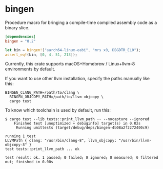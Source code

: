 # bingen

Procedure macro for bringing a compile-time compiled assembly code as a binary slice.

```toml
[dependencies]
bingen = "0.2"
```

```rust
let bin = bingen!("aarch64-linux-eabi", "mrs x0, DBGDTR_EL0");
assert_eq!(bin, [0, 4, 51, 213]);
```

Currently, this crate supports macOS+Homebrew / Linux+llvm-8 environments by default.

If you want to use other llvm installation, specify the paths manually like this:
```shell
BINGEN_CLANG_PATH=/path/to/clang \
  BINGEN_OBJCOPY_PATH=/path/to/llvm-objcopy \
  cargo test
```

To know which toolchain is used by default, run this:
```
$ cargo test --lib tests::print_llvm_path -- --nocapture --ignored
    Finished test [unoptimized + debuginfo] target(s) in 0.02s
     Running unittests (target/debug/deps/bingen-4b08a2f2272400c9)

running 1 test
LLVMPath { clang: "/usr/bin/clang-8", llvm_objcopy: "/usr/bin/llvm-objcopy-8" }
test tests::print_llvm_path ... ok

test result: ok. 1 passed; 0 failed; 0 ignored; 0 measured; 0 filtered out; finished in 0.00s

```
